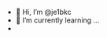 - 👋 Hi, I’m @je1bkc
- 🌱 I’m currently learning ...
- 
<!---
je1bkc/je1bkc is a ✨ special ✨ repository because its `README.md` (this file) appears on your GitHub profile.
You can click the Preview link to take a look at your changes.
--->
